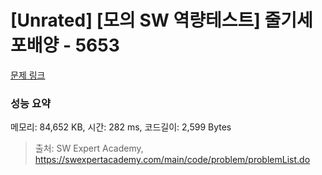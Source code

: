 # [Unrated] [모의 SW 역량테스트] 줄기세포배양 - 5653 

[문제 링크](https://swexpertacademy.com/main/code/problem/problemDetail.do?contestProbId=AWXRJ8EKe48DFAUo) 

### 성능 요약

메모리: 84,652 KB, 시간: 282 ms, 코드길이: 2,599 Bytes



> 출처: SW Expert Academy, https://swexpertacademy.com/main/code/problem/problemList.do